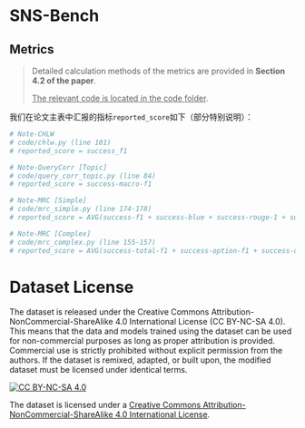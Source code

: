 # SNS-Bench

## Metrics

> Detailed calculation methods of the metrics are provided in **Section 4.2 of the paper**.
>
> <u>The relevant code is located in the code folder</u>.

我们在论文主表中汇报的指标`reported_score`如下（部分特别说明）：

```python
# Note-CHLW
# code/chlw.py (line 101)
# reported_score = success_f1

# Note-QueryCorr [Topic]
# code/query_corr_topic.py (line 84)
# reported_score = success-macro-f1

# Note-MRC [Simple]
# code/mrc_simple.py (line 174-178)
# reported_score = AVG(success-f1 + success-blue + success-rouge-1 + success-rouge-2 + success-rouge-L)

# Note-MRC [Complex]
# code/mrc_complex.py (line 155-157)
# reported_score = AVG(success-total-f1 + success-option-f1 + success-option-em)
```
















# Dataset License
The dataset is released under the Creative Commons Attribution-NonCommercial-ShareAlike 4.0 International License (CC BY-NC-SA 4.0). This means that the data and models trained using the dataset can be used for non-commercial purposes as long as proper attribution is provided. Commercial use is strictly prohibited without explicit permission from the authors. If the dataset is remixed, adapted, or built upon, the modified dataset must be licensed under identical terms.

[![CC BY-NC-SA 4.0](https://img.shields.io/badge/License-CC%20BY--NC--SA%204.0-lightgrey.svg)](http://creativecommons.org/licenses/by-nc-sa/4.0/)

The dataset is licensed under a
[Creative Commons Attribution-NonCommercial-ShareAlike 4.0 International License](http://creativecommons.org/licenses/by-nc-sa/4.0/).

